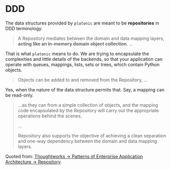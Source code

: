 # DDD

The data structures provided by `platonic` are meant to be **repositories** in DDD terminology.

> A Repository mediates between the domain and data mapping layers, **acting like an in-memory domain object collection**. ...

That is what `platonic` means to do. We are trying to encapsulate the complexities and little details of the backends, so that your application can operate with queues, mappings, lists, sets or trees, which contain Python objects.

> Objects can be added to and removed from the Repository, ...

Yes, when the nature of the data structure permits that. Say, a mapping can be read-only.

> ...as they can from a simple collection of objects, and the mapping code encapsulated by the Repository will carry out the appropriate operations behind the scenes.
> 
> ... 
>
> Repository also supports the objective of achieving a clean separation and one-way dependency between the domain and data mapping layers.

Quoted from: [Thoughtworks → Patterns of Enterprise Application Architecture → Repository](https://martinfowler.com/eaaCatalog/repository.html).
